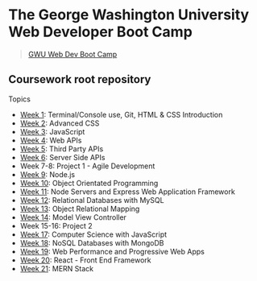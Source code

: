 # The George Washington University Web Developer Boot Camp
> [GWU Web Dev Boot Camp](https://bootcamp.cps.gwu.edu/coding/)

## Coursework root repository
Topics
- [Week 1](./1_wk_html_css): Terminal/Console use, Git, HTML & CSS Introduction
- [Week 2](./2_wk_adv_css): Advanced CSS
- [Week 3](./3_wk_javascript): JavaScript
- [Week 4](./4_wk_web_apis): Web APIs
- [Week 5](./5_wk_3rd_party_apis): Third Party APIs
- [Week 6](./6_wk_server_side_apis): Server Side APIs
- Week 7-8: Project 1 - Agile Development
- [Week 9](./9_wk_nodejs): Node.js
- [Week 10](./10_wk_oop): Object Orientated Programming
- [Week 11](./11_wk_express): Node Servers and Express Web Application Framework
- [Week 12](./12_wk_mysql): Relational Databases with MySQL
- [Week 13](./13_wk_obj_relation_mapping): Object Relational Mapping
- [Week 14](./14_wk_mvc): Model View Controller
- Week 15-16: Project 2
- [Week 17](./17_wk_cs): Computer Science with JavaScript
- [Week 18](./18_wk_nosql): NoSQL Databases with MongoDB
- [Week 19](./19_wk_pwa): Web Performance and Progressive Web Apps
- [Week 20](./20_wk_react): React - Front End Framework
- [Week 21](.21_wk_mern): MERN Stack